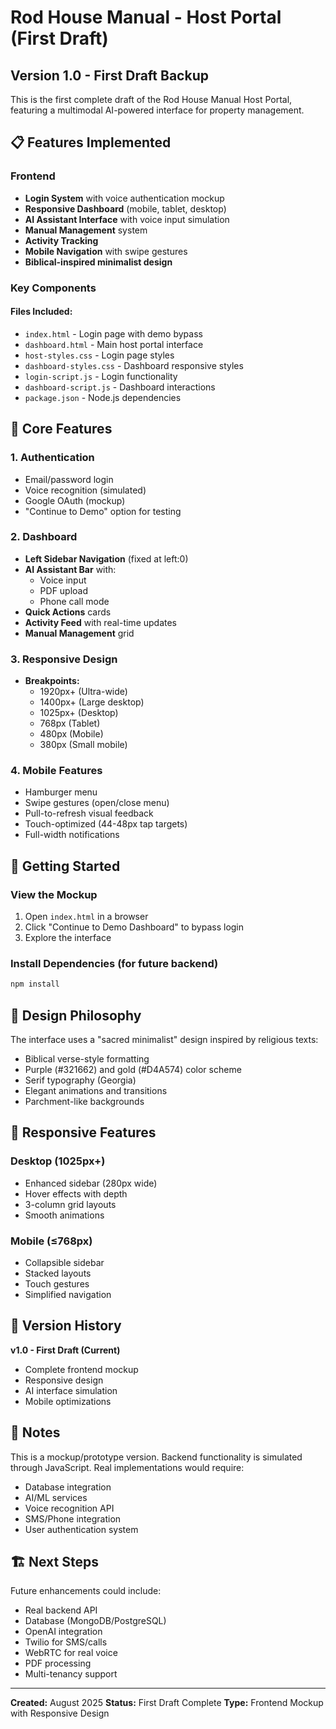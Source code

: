 # Rod House Manual - Host Portal (First Draft)

## Version 1.0 - First Draft Backup

This is the first complete draft of the Rod House Manual Host Portal, featuring a multimodal AI-powered interface for property management.

## 📋 Features Implemented

### Frontend
- **Login System** with voice authentication mockup
- **Responsive Dashboard** (mobile, tablet, desktop)
- **AI Assistant Interface** with voice input simulation
- **Manual Management** system
- **Activity Tracking** 
- **Mobile Navigation** with swipe gestures
- **Biblical-inspired minimalist design**

### Key Components

#### Files Included:
- `index.html` - Login page with demo bypass
- `dashboard.html` - Main host portal interface
- `host-styles.css` - Login page styles
- `dashboard-styles.css` - Dashboard responsive styles
- `login-script.js` - Login functionality
- `dashboard-script.js` - Dashboard interactions
- `package.json` - Node.js dependencies

## 🎯 Core Features

### 1. Authentication
- Email/password login
- Voice recognition (simulated)
- Google OAuth (mockup)
- "Continue to Demo" option for testing

### 2. Dashboard
- **Left Sidebar Navigation** (fixed at left:0)
- **AI Assistant Bar** with:
  - Voice input
  - PDF upload
  - Phone call mode
- **Quick Actions** cards
- **Activity Feed** with real-time updates
- **Manual Management** grid

### 3. Responsive Design
- **Breakpoints:**
  - 1920px+ (Ultra-wide)
  - 1400px+ (Large desktop) 
  - 1025px+ (Desktop)
  - 768px (Tablet)
  - 480px (Mobile)
  - 380px (Small mobile)

### 4. Mobile Features
- Hamburger menu
- Swipe gestures (open/close menu)
- Pull-to-refresh visual feedback
- Touch-optimized (44-48px tap targets)
- Full-width notifications

## 🚀 Getting Started

### View the Mockup
1. Open `index.html` in a browser
2. Click "Continue to Demo Dashboard" to bypass login
3. Explore the interface

### Install Dependencies (for future backend)
```bash
npm install
```

## 🎨 Design Philosophy

The interface uses a "sacred minimalist" design inspired by religious texts:
- Biblical verse-style formatting
- Purple (#321662) and gold (#D4A574) color scheme
- Serif typography (Georgia)
- Elegant animations and transitions
- Parchment-like backgrounds

## 📱 Responsive Features

### Desktop (1025px+)
- Enhanced sidebar (280px wide)
- Hover effects with depth
- 3-column grid layouts
- Smooth animations

### Mobile (≤768px)
- Collapsible sidebar
- Stacked layouts
- Touch gestures
- Simplified navigation

## 🔄 Version History

**v1.0 - First Draft (Current)**
- Complete frontend mockup
- Responsive design
- AI interface simulation
- Mobile optimizations

## 📝 Notes

This is a mockup/prototype version. Backend functionality is simulated through JavaScript. Real implementations would require:
- Database integration
- AI/ML services
- Voice recognition API
- SMS/Phone integration
- User authentication system

## 🏗️ Next Steps

Future enhancements could include:
- Real backend API
- Database (MongoDB/PostgreSQL)
- OpenAI integration
- Twilio for SMS/calls
- WebRTC for real voice
- PDF processing
- Multi-tenancy support

---

**Created:** August 2025
**Status:** First Draft Complete
**Type:** Frontend Mockup with Responsive Design